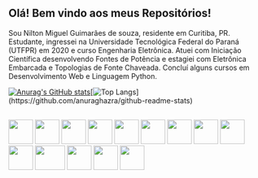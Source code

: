 ## Olá! Bem vindo aos meus Repositórios!

Sou Nilton Miguel Guimarães de souza, residente em Curitiba, PR. Estudante, ingressei na Universidade Tecnológica Federal do Paraná (UTFPR) em 2020 e curso Engenharia Eletrônica. Atuei com Iniciação Científica desenvolvendo Fontes de Potência e estagiei com Eletrônica Embarcada e Topologias de Fonte Chaveada. Concluí alguns cursos em Desenvolvimento Web e Linguagem Python.

[![Anurag's GitHub stats](https://github-readme-stats.vercel.app/api?username=nilton-miguel&show_icons=true&theme=github_dark&hide_border=true&bg_color=0000)](https://github.com/anuraghazra/github-readme-stats)[![Top Langs]([https://github-readme-stats.vercel.app/api/top-langs/?username=nilton-miguel&layout=compact&theme=github_dark&hide_border=true&bg_color=0000](https://github-readme-stats.vercel.app/api/top-langs/?username=nilton-miguel&layout=compact&theme=github_dark&hide_border=true&bg_color=0000))](https://github.com/anuraghazra/github-readme-stats)

##

<div>
    <img src="https://cdn.jsdelivr.net/gh/devicons/devicon/icons/c/c-original.svg" width=48 height=48/>
    <img src="https://cdn.jsdelivr.net/gh/devicons/devicon/icons/python/python-original.svg" width=48 height=48/>
    <img src="https://cdn.jsdelivr.net/gh/devicons/devicon@latest/icons/numpy/numpy-original.svg" width=48 height=48/>
    <img src="https://cdn.jsdelivr.net/gh/devicons/devicon@latest/icons/matplotlib/matplotlib-original.svg" width=48 height=48/>
    <img src="https://cdn.jsdelivr.net/gh/devicons/devicon/icons/html5/html5-original.svg" width=48 height=48/>
    <img src="https://cdn.jsdelivr.net/gh/devicons/devicon@latest/icons/css3/css3-original.svg" width=48 height=48/>
    <img src="https://cdn.jsdelivr.net/gh/devicons/devicon/icons/vscode/vscode-original.svg" width=48 height=48/>
    <img src="https://cdn.jsdelivr.net/gh/devicons/devicon/icons/git/git-original.svg" width=48 height=48/>
    <img src="https://cdn.jsdelivr.net/gh/devicons/devicon/icons/linux/linux-original.svg" width=48 height=48/>
    <img src="https://cdn.jsdelivr.net/gh/devicons/devicon/icons/godot/godot-original.svg" width=48 height=48/>
    <img src="https://upload.wikimedia.org/wikipedia/commons/thumb/0/0c/Blender_logo_no_text.svg/1200px-Blender_logo_no_text.svg.png"width=59 height=48/>
    <img src="https://cdn.jsdelivr.net/gh/devicons/devicon/icons/arduino/arduino-original-wordmark.svg" width=48 height=48/>
    <img src="https://cdn.jsdelivr.net/gh/devicons/devicon@latest/icons/markdown/markdown-original.svg" width=48 height=48/>
    <img src="https://cdn.jsdelivr.net/gh/devicons/devicon@latest/icons/latex/latex-original.svg" width=48 height=48/>
          
           
</div>

<!-- **Nilton-Miguel/Nilton-Miguel** is a ✨ _special_ ✨ repository because its `README.md` (this file) appears on your GitHub profile. -->
